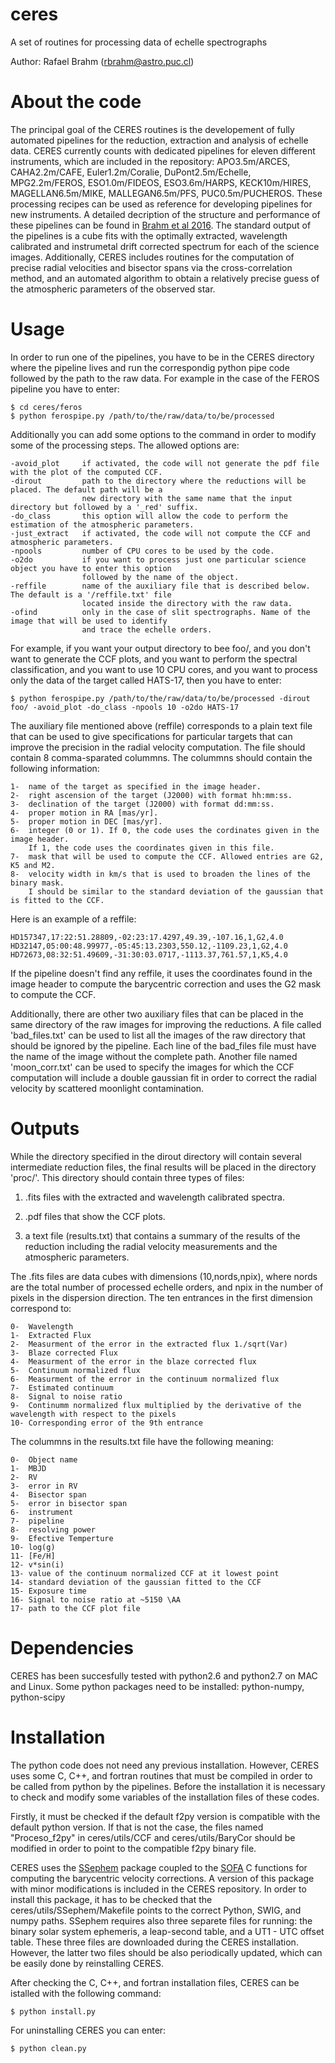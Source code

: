 # ceres
A set of routines for processing data of echelle spectrographs

Author: Rafael Brahm (rbrahm@astro.puc.cl)

# About the code
The principal goal of the CERES routines is the developement of fully automated pipelines for the reduction, extraction and analysis of echelle data. CERES currently counts with dedicated pipelines for eleven different instruments, which are included in the repository: APO3.5m/ARCES, CAHA2.2m/CAFE, Euler1.2m/Coralie, DuPont2.5m/Echelle, MPG2.2m/FEROS, ESO1.0m/FIDEOS, ESO3.6m/HARPS, KECK10m/HIRES, MAGELLAN6.5m/MIKE, MALLEGAN6.5m/PFS, PUC0.5m/PUCHEROS. These processing recipes can be used as reference for developing pipelines for new instruments. A detailed decription of the structure and performance of these pipelines can be found in [Brahm et al 2016](http://adsabs.harvard.edu/abs/2016arXiv160705792B). The standard output of the pipelines is a cube fits with the optimally extracted, wavelength calibrated and instrumetal drift corrected spectrum for each of the science images. Additionally, CERES includes routines for the computation of precise radial velocities and bisector spans via the cross-correlation method, and an automated algorithm to obtain a relatively precise guess of the atmospheric parameters of the observed star.

# Usage
In order to run one of the pipelines, you have to be in the CERES directory where the pipeline lives and run the correspondig python pipe code followed by the path to the raw data. For example in the case of the FEROS pipeline you have to enter:

    $ cd ceres/feros
    $ python ferospipe.py /path/to/the/raw/data/to/be/processed

Additionally you can add some options to the command in order to modify some of the processing steps. The allowed options are:

    -avoid_plot     if activated, the code will not generate the pdf file with the plot of the computed CCF.
    -dirout         path to the directory where the reductions will be placed. The default path will be a
                    new directory with the same name that the input directory but followed by a '_red' suffix.
    -do_class       this option will allow the code to perform the estimation of the atmospheric parameters.
    -just_extract   if activated, the code will not compute the CCF and atmospheric parameters.
    -npools         number of CPU cores to be used by the code.
    -o2do           if you want to process just one particular science object you have to enter this option
                    followed by the name of the object.
    -reffile        name of the auxiliary file that is described below. The default is a '/reffile.txt' file
                    located inside the directory with the raw data.
    -ofind          only in the case of slit spectrographs. Name of the image that will be used to identify
                    and trace the echelle orders.
    
For example, if you want your output directory to bee foo/, and you don't want to generate the CCF plots, and you want to perform the spectral classification, and you want to use 10 CPU cores, and you want to process only the data of the target called HATS-17, then you have to enter:

    $ python ferospipe.py /path/to/the/raw/data/to/be/processed -dirout foo/ -avoid_plot -do_class -npools 10 -o2do HATS-17
    
The auxiliary file mentioned above (reffile) corresponds to a plain text file that can be used to give specifications for particular targets that can improve the precision in the radial velocity computation. The file should contain 8 comma-sparated colummns. The colummns should contain the following information:

    1-  name of the target as specified in the image header.
    2-  right ascension of the target (J2000) with format hh:mm:ss.
    3-  declination of the target (J2000) with format dd:mm:ss.
    4-  proper motion in RA [mas/yr].
    5-  proper motion in DEC [mas/yr].
    6-  integer (0 or 1). If 0, the code uses the cordinates given in the image header.
        If 1, the code uses the coordinates given in this file.
    7-  mask that will be used to compute the CCF. Allowed entries are G2, K5 and M2.
    8-  velocity width in km/s that is used to broaden the lines of the binary mask.
        I should be similar to the standard deviation of the gaussian that is fitted to the CCF. 
        
Here is an example of a reffile:

    HD157347,17:22:51.28809,-02:23:17.4297,49.39,-107.16,1,G2,4.0
    HD32147,05:00:48.99977,-05:45:13.2303,550.12,-1109.23,1,G2,4.0
    HD72673,08:32:51.49609,-31:30:03.0717,-1113.37,761.57,1,K5,4.0
    
If the pipeline doesn't find any reffile, it uses the coordinates found in the image header to compute the barycentric correction and uses the G2 mask to compute the CCF.

Additionally, there are other two auxiliary files that can be placed in the same directory of the raw images for improving the reductions. A file called 'bad_files.txt' can be used to list all the images of the raw directory that should be ignored by the pipeline. Each line of the bad_files file must have the name of the image without the complete path. Another file named 'moon_corr.txt' can be used to specify the images for which the CCF computation will include a double gaussian fit in order to correct the radial velocity by scattered moonlight contamination.

# Outputs
While the directory specified in the dirout directory will contain several intermediate reduction files, the final results will be placed in the directory 'proc/'. This directory should contain three types of files:

1) .fits files with the extracted and wavelength calibrated spectra.

2) .pdf files that show the CCF plots.

3) a text file (results.txt) that contains a summary of the results of the reduction including the radial velocity measurements and the atmospheric parameters.

The .fits files are data cubes with dimensions (10,nords,npix), where nords are the total number of processed echelle orders, and npix in the number of pixels in the dispersion direction. The ten entrances in the first dimension correspond to:

    0-  Wavelength
    1-  Extracted Flux
    2-  Measurment of the error in the extracted flux 1./sqrt(Var)
    3-  Blaze corrected Flux
    4-  Measurment of the error in the blaze corrected flux
    5-  Continuum normalized flux
    6-  Measurment of the error in the continuum normalized flux
    7-  Estimated continuum
    8-  Signal to noise ratio
    9-  Continumm normalized flux multiplied by the derivative of the wavelength with respect to the pixels
    10- Corresponding error of the 9th entrance

The colummns in the results.txt file have the following meaning:

    0-  Object name
    1-  MBJD
    2-  RV
    3-  error in RV
    4-  Bisector span
    5-  error in bisector span
    6-  instrument
    7-  pipeline
    8-  resolving power
    9-  Efective Temperture
    10- log(g)
    11- [Fe/H]
    12- v*sin(i)
    13- value of the continuum normalized CCF at it lowest point
    14- standard deviation of the gaussian fitted to the CCF
    15- Exposure time
    16- Signal to noise ratio at ~5150 \AA
    17- path to the CCF plot file

# Dependencies
CERES has been succesfully tested with python2.6 and python2.7 on MAC and Linux.
Some python packages need to be installed: python-numpy, python-scipy
    
# Installation
The python code does not need any previous installation. However, CERES uses some C, C++, and fortran routines that must be compiled in order to be called from python by the pipelines. Before the installation it is necessary to check and modify some variables of the installation files of these codes.

Firstly, it must be checked if the default f2py version is compatible with the default python version. If that is not the case, the files named "Proceso_f2py" in ceres/utils/CCF and ceres/utils/BaryCor should be modified in order to point to the compatible f2py binary file.

CERES uses the [SSephem](http://www.cv.nrao.edu/~rfisher/Python/py_solar_system.html) package coupled to the [SOFA](http://www.iausofa.org/) C functions for computing the barycentric velocity corrections. A version of this package with minor modifications is included in the CERES repository. In order to install this package, it has to be checked that the ceres/utils/SSephem/Makefile points to the correct Python, SWIG, and numpy paths.
SSephem requires also three separete files for running: the binary solar system ephemeris, a leap-second table, and a UT1 - UTC offset table. These three files are downloaded during the CERES installation. However, the latter two files should be also periodically updated, which can be easily done by reinstalling CERES.

After checking the C, C++, and fortran installation files, CERES can be istalled with the following command:

    $ python install.py
    
For uninstalling CERES you can enter:

    $ python clean.py
    




